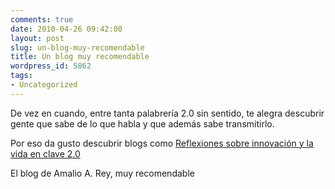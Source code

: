 ```yaml
---
comments: true
date: 2010-04-26 09:42:00
layout: post
slug: un-blog-muy-recomendable
title: Un blog muy recomendable
wordpress_id: 5862
tags:
- Uncategorized
---
```



    

De vez en cuando, entre tanta palabrería 2.0 sin sentido, te alegra descubrir gente que sabe de lo que habla y que además sabe transmitirlo.







Por eso da gusto descubrir blogs como [Reflexiones sobre innovación y la vida en clave 2.0](http://www.amaliorey.com/)  







El blog de Amalio A. Rey, muy recomendable


  
